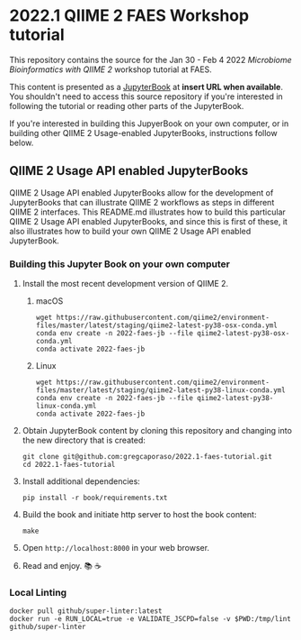 # 2022.1 QIIME 2 FAES Workshop tutorial

This repository contains the source for the Jan 30 - Feb 4 2022 _Microbiome
Bioinformatics with QIIME 2_ workshop tutorial at FAES.

This content is presented as a [JupyterBook](https://jupyterbook.org) at
**insert URL when available**. You shouldn't need to access this source
repository if you're interested in following the tutorial or reading other
parts of the JupyterBook.

If you're interested in building this JupyerBook on your own computer, or in
building other QIIME 2 Usage-enabled JupyterBooks, instructions follow below.

## QIIME 2 Usage API enabled JupyterBooks

QIIME 2 Usage API enabled JupyterBooks allow for the development of
JupyterBooks that can illustrate QIIME 2 workflows as steps in different QIIME
2 interfaces. This README.md illustrates how to build this particular QIIME 2
Usage API enabled JupyterBooks, and since this is first of these, it also
illustrates how to build your own QIIME 2 Usage API enabled JupyterBook.

### Building this Jupyter Book on your own computer

1. Install the most recent development version of QIIME 2.
   1. macOS
      ```{code-block}
      wget https://raw.githubusercontent.com/qiime2/environment-files/master/latest/staging/qiime2-latest-py38-osx-conda.yml
      conda env create -n 2022-faes-jb --file qiime2-latest-py38-osx-conda.yml
      conda activate 2022-faes-jb
      ```
   1. Linux
      ```{code-block}
      wget https://raw.githubusercontent.com/qiime2/environment-files/master/latest/staging/qiime2-latest-py38-linux-conda.yml
      conda env create -n 2022-faes-jb --file qiime2-latest-py38-linux-conda.yml
      conda activate 2022-faes-jb
      ```

1. Obtain JupyterBook content by cloning this repository and changing into the
   new directory that is created:
   ```{code-block}
   git clone git@github.com:gregcaporaso/2022.1-faes-tutorial.git
   cd 2022.1-faes-tutorial
   ```

1. Install additional dependencies:
   ```{code-block}
   pip install -r book/requirements.txt
   ```

1. Build the book and initiate http server to host the book content:

    ```{code-block}
    make
    ```

1. Open `http://localhost:8000` in your web browser.

1. Read and enjoy. 📚 ☕

### Local Linting

```{code-block}
docker pull github/super-linter:latest
docker run -e RUN_LOCAL=true -e VALIDATE_JSCPD=false -v $PWD:/tmp/lint github/super-linter
```
